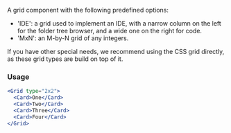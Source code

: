 A grid component with the following predefined options:

* 'IDE': a grid used to implement an IDE, with a narrow column on the left for the folder tree browser, and a wide one on the right for code.
* 'MxN': an M-by-N grid of any integers.

If you have other special needs, we recommend using the CSS grid directly, as these grid types are build on top of it.

### Usage

```jsx
<Grid type="2x2">
  <Card>One</Card>
  <Card>Two</Card>
  <Card>Three</Card>
  <Card>Four</Card>
</Grid>
```
